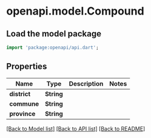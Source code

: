 # openapi.model.Compound

## Load the model package
```dart
import 'package:openapi/api.dart';
```

## Properties
Name | Type | Description | Notes
------------ | ------------- | ------------- | -------------
**district** | **String** |  | 
**commune** | **String** |  | 
**province** | **String** |  | 

[[Back to Model list]](../README.md#documentation-for-models) [[Back to API list]](../README.md#documentation-for-api-endpoints) [[Back to README]](../README.md)


